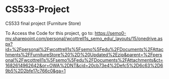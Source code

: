 # CS533-Project
CS533 final project (Furniture Store)

To Access the Code for this project, go to: 
https://semo0-my.sharepoint.com/personal/wcottrell1s_semo_edu/_layouts/15/onedrive.aspx?id=%2Fpersonal%2Fwcottrell1s%5Fsemo%5Fedu%2FDocuments%2FAttachments%2FFurnitureStore%20%2D%20Updated%2Ezip&parent=%2Fpersonal%2Fwcottrell1s%5Fsemo%5Fedu%2FDocuments%2FAttachments&ct=1682614962642&or=OWA%2DNT&cid=20cb73e4%2Defc5%2D6c63%2D69b5%2D2bfe17c766c0&ga=1
